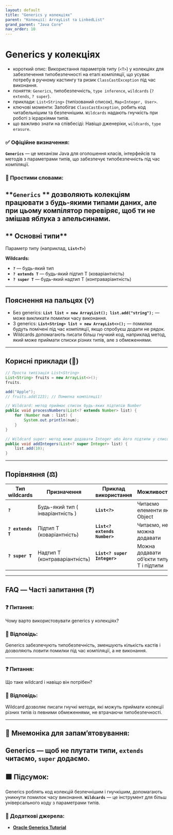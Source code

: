 ```yaml
---
layout: default
title: "Generics у колекціях"
parent: "Колекції: ArrayList та LinkedList"
grand_parent: "Java Core"
nav_order: 10
---
```


# Generics у колекціях

* короткий опис: Використання параметрів типу (`<T>`) у колекціях для забезпечення типобезпечності на етапі компіляції,
  що усуває потребу в ручному кастингу та ризик `ClassCastException` під час виконання.
* поняття: `Generics`, типобезпечність, `type inference`, `wildcards` (`? extends`, `? super`).
* приклади: `List<String>` (типізований список), `Map<Integer, User>`.
* ключові моменти: Запобігає `ClassCastException`, робить код читабельнішим та безпечнішим. `Wildcards` надають
  гнучкість при роботі з ієрархіями типів.
* що важливо знати на співбесіді: Навіщо дженеріки, `wildcards`, `type erasure`.

### **✅ Офіційне визначення:**

**`Generics`** — це механізм Java для оголошення класів, інтерфейсів та методів з параметрами типів, що забезпечує
типобезпечність під час компіляції.

### **🧠 Простими словами:**

**`Generics`
** дозволяють колекціям працювати з будь-якими типами даних, але при цьому компілятор перевіряє, щоб ти не змішав яблука з апельсинами.
---

## ** Основні типи**

Параметр типу (наприклад, **`List<T>`**)

**Wildcards:**

* **`?`** — будь-який тип
* **`? extends T`** — будь-який підтип T (коваріантність)
* **`? super T`** — будь-який надтип T (контраваріантність)

---

## **Пояснення на пальцях (💡)**

* Без generics: **`List list = new ArrayList(); list.add("string")`**`;` — може викликати помилки часу виконання.
* З generics: **`List<String> list = new ArrayList<>();`** — помилки будуть помічені під час компіляції, якщо спробуєш
  додати не рядок.
* Wildcards допомагають писати більш гнучкий код, наприклад метод, який може приймати списки різних типів, але з
  обмеженнями.

---

## **Корисні приклади (🧪)**

```java
// Проста типізація List<String>
List<String> fruits = new ArrayList<>();
fruits.

add("Apple");
// fruits.add(123); // Помилка компіляції!

// Wildcard: метод приймає список будь-яких підтипів Number
public void processNumbers(List<? extends Number> list) {
    for (Number num : list) {
        System.out.println(num);
    }
}

// Wildcard super: метод може додавати Integer або його підтипи у список
public void addIntegers(List<? super Integer> list) {
    list.add(10);
}
```

---

## **Порівняння (⚖️)**

| Тип wildcards     | Призначення                      | Приклад використання         | Можливості                              |
|-------------------|----------------------------------|------------------------------|-----------------------------------------|
| **`?`**           | Будь-який тип ( інваріантність ) | **`List<?>`**                | Читаємо елементи як Object              |
| **`? extends T`** | Підтип T (коваріантність)        | **`List<? extends Number>`** | Читаємо, не можна додавати              |
| **`? super T`**   | Надтип T (контраваріантність)    | **`List<? super Integer>`**  | Можна додавати об’єкти типу T і підтипи |

---

## **FAQ — Часті запитання (❓)**

### **❓ Питання:**


Чому варто використовувати generics у колекціях?

### **💬 Відповідь:**




Generics забезпечують типобезпечність, зменшують кількість кастів і дозволяють ловити помилки під час компіляції, а не
виконання.

---

### **❓ Питання:**


Що таке wildcard і навіщо він потрібен?

### **💬 Відповідь:**




Wildcard дозволяє писати гнучкі методи, які можуть приймати колекції різних типів із певними обмеженнями, не втрачаючи
типобезпечності.

---

## **🧠 Мнемоніка для запам’ятовування:**

Generics — щоб не плутати типи, **`extends`** читаємо, **`super`** додаємо.
---

## **🟩 Підсумок:**

Generics роблять код колекцій безпечнішим і гнучкішим, допомагають уникнути помилок часу виконання. **`Wildcards`** — це
інструмент для більш універсального коду з параметрами типів.

### **🔗 Додаткові джерела:**

* [**Oracle Generics Tutorial**](https://docs.oracle.com/javase/tutorial/java/generics/)